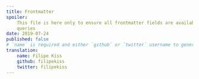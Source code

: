 ```yaml
---
title: Frontmatter
spoiler:
    This file is here only to ensure all frontmatter fields are available to
    queries
date: 2019-07-24
published: false
# `name` is required and either `github` or `twitter` username to generate the links
translation:
    name: Filipe Kiss
    github: filipekiss
    twitter: filipekiss
---
```

